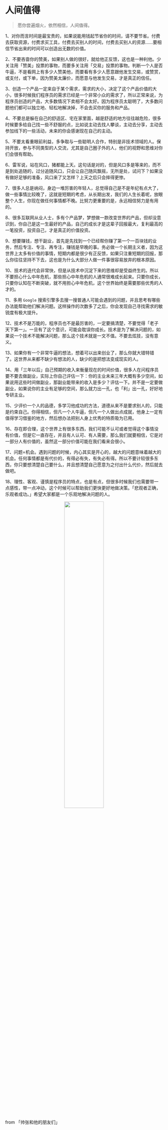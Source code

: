 # 人间值得

> 愿你尝遍烟火，依然相信，人间值得。

1、对你而言时间是最宝贵的，如果说能用钱起节省你的时间，请不要节省。付费去获取资源，付费求买工具，付费去买别人的时间，付费去买别人的资源......要相信节省出来的时间可以创造出无数的价值。

2、不要吝啬你的赞美，如果别人做的很好，就给他正反馈，这也是一种利他。少关注用「赞美」投票的事物，而要多关注用「交易」投票的事物。判断一个人是否牛逼，不是看网上有多少人赞美他，而要看有多少人愿意跟他发生交易，或赞赏，或支付，或下单，因为赞美太廉价，而愿意与他发生交易，才是真正的信任。

3、创造一个产品一定来自于某个需求，需求的大小，决定了这个产品价值的大小，很多时候我们程序员的需求已经是一个非常小众的需求了，所以正常来说，为程序员创造的产品，大多数情况下卖相不会太好。因为程序员太聪明了，大多数问题他们都可以独立地、轻松地解决掉，不会去买你的服务和产品。

4、不要总是躲在自己的舒适区、宅在家里面，越是舒适的地方往往越危险，很多时候要多给自己找一些不舒服的点，比如说主动去找人攀谈，主动去分享，主动去参加线下的一些活动，未来的你会感谢现在自己的主动。

5、不要太看重眼前利益，多争取与一些聪明人合作，特别是非技术领域的人。保持开放，参与不同类型的人交流，尤其是自己圈子外的人，他们的视野和思维对你们会很有帮助。

6、雷军说，站在风口，猪都能上天。这句话是对的，但是风口多是等来的，而不是到处追随的，过分追随风口，只会让自己随风飘摇，无所是处，试问下？如果没有做好足够的准备，风口来了又怎样？上天之后只会摔得更惨。

7、很多人总是纳闷，身边一堆厉害的年轻人，总觉得自己是不是年纪有点大了，做一些事情比较晚了，这就是短期的考虑，从长期出发，我们的人生长着呢，放眼整个人生，你现在做任何事情都不晚。比努力更重要的是，永远相信努力是有用的。

8、很多互联网从业人士，多有个产品梦，梦想做一款改变世界的产品，但却没意识到，你自己是这一生最好的产品，自己的成长才是这辈子回报最大，复利最高的一笔投资，投资自己，才是真正的价值投资。

9、想要赚钱，想干副业，首先是先找到一个已经帮你赚了第一个一百块钱的业务，然后专注、专注、再专注，赚钱是早晚的事。务必做一个长期主义者，因为这世界上太多有价值的事情，短期内都是很少有正反馈，如果只注重短期的回报，那么你往往坚持不下去，这也是为什么大部分人做一件事很容易放弃的根本原因。

10、技术的迭代会非常快，但是从技术中沉淀下来的思维却是受益终生的。所以不要担心什么中年危机，那些担心中年危机的人通常很难成长起来。只要你成长，只要你认知在不断突破，就不用担心中年危机，这个世界始终是需要那些优秀的人才的。

11、多用 `Google`  搜索引擎多去搜一搜普通人可能会遇到的问题，并且思考有哪些办法能帮助他们解决问题。这样操作的次数多了之后，你会发现自己寻找需求的敏锐度有极大提升。

12、技术不是万能的，程序员也不是最厉害的，一定要搞清楚，不要觉得「老子天下第一」。一旦有了这个意识，可能会耽误你成长。技术是为了解决问题的，如果说一个技术不能解决问题，那么这个技术就是一文不值。不要去炫技，没有意义。

13、如果你有一个非常牛逼的想法，想着可以出来创业了，那么你就大错特错了。这世界从来都不缺少有想法的人，缺少的是把想法变成现实的人。

14、用「三年以后」自己预期的收入来衡量现在的时间价值，很多人在问程序员要不要去做副业，实际上你自己评估一下：你的主业未来三年大概有多少空间，如果说用这些时间做副业，那副业能带来的收入是多少？评估一下。并不是一定要做副业，如果说你的主业有足够的空间，那么就力出一孔，也「利」出一孔，好好地专研主业。

15、少评价一个人的品德，多学习他成功的方法，道德从来不是要求别人的，只能是约束自己。你得相信，但凡一个人牛逼，但凡一个人做出点成就，他身上一定有值得学习借鉴的地方，然后想办法把别人身上优秀的特质吸为已用。

16、存在即合理，这个世界上有很多东西，我们可能不认可或者觉得这个事情没有价值，但是它一直存在，并且有人认可、有人需要，那么我们就要相信，它是对一部分人有价值的，虽然这一部分价值可能在我们看来会很小。

17、问题=机会。遇到问题的时候，内心其实是开心的，越大的问题意味着越大的机会。任何事情都是有代价的，有得必有失，有失必有得。所以不要计较很多东西，你只要想清楚自己要什么，并且想清楚自己愿意为之付出什么代价，然后就去做吧。

18、理性、客观、谨慎是程序员的特点，也是有点，但很多时候我们也需要带一点感性，带一点冲动，这个时候可以帮助我们更快更好地做决策。「悲观者正确，乐观者成功。」希望大家都是一个乐观地解决问题的人。



<center> <img src="https://cdn.jsdelivr.net/gh/rongweihe/ImageHost01/zgnb.png" width="50%"/></center>

from 「帅张和他的朋友们」


